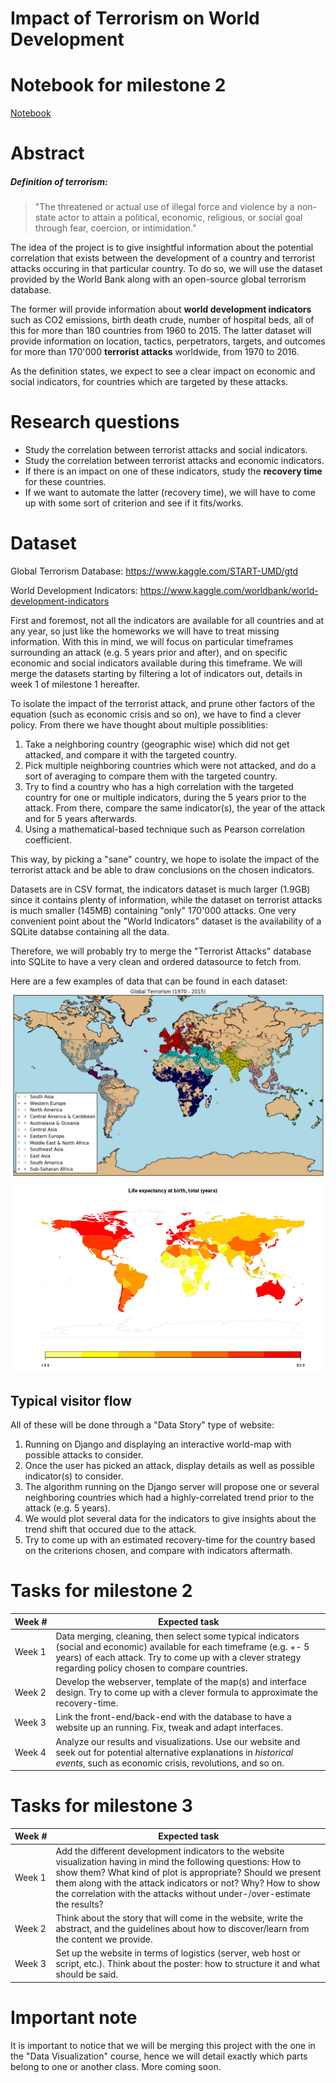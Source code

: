 # Impact of Terrorism on World Development

# Notebook for milestone 2
[Notebook](https://github.com/Timonzimm/CS-401/blob/master/project/report/report.ipynb)

# Abstract
##### Definition of terrorism:
>"The threatened or actual use of illegal force and violence by a non-state actor to attain a political, economic, religious, or social goal through fear, coercion, or intimidation."

The idea of the project is to give insightful information about the potential correlation that exists between the development of a country and terrorist attacks occuring in that particular country. To do so, we will use the dataset provided by the World Bank along with an open-source global terrorism database.

The former will provide information about **world development indicators** such as CO2 emissions, birth death crude, number of hospital beds, all of this for more than 180 countries from 1960 to 2015. The latter dataset will provide information on location, tactics, perpetrators, targets, and outcomes for more than 170'000 **terrorist attacks** worldwide, from 1970 to 2016.

As the definition states, we expect to see a clear impact on economic and social indicators, for countries which are targeted by these attacks.

# Research questions
- Study the correlation between terrorist attacks and social indicators.
- Study the correlation between terrorist attacks and economic indicators.
- If there is an impact on one of these indicators, study the **recovery time** for these countries.
- If we want to automate the latter (recovery time), we will have to come up with some sort of criterion and see if it fits/works.

# Dataset
Global Terrorism Database: https://www.kaggle.com/START-UMD/gtd

World Development Indicators: https://www.kaggle.com/worldbank/world-development-indicators


First and foremost, not all the indicators are available for all countries and at any year, so just like the homeworks we will have to treat missing information. With this in mind, we will focus on particular timeframes surrounding an attack (e.g. 5 years prior and after), and on specific economic and social indicators available during this timeframe. We will merge the datasets starting by filtering a lot of indicators out, details in week 1 of milestone 1 hereafter.

To isolate the impact of the terrorist attack, and prune other factors of the equation (such as economic crisis and so on), we have to find a clever policy. From there we have thought about multiple possiblities:
1. Take a neighboring country (geographic wise) which did not get attacked, and compare it with the targeted country.
2. Pick multiple neighboring countries which were not attacked, and do a sort of averaging to compare them with the targeted country.
3. Try to find a country who has a high correlation with the targeted country for one or multiple indicators, during the 5 years prior to the attack. From there, compare the same indicator(s), the year of the attack and for 5 years afterwards.
4. Using a mathematical-based technique such as Pearson correlation coefficient.

This way, by picking a "sane" country, we hope to isolate the impact of the terrorist attack and be able to draw conclusions on the chosen indicators.

Datasets are in CSV format, the indicators dataset is much larger (1.9GB) since it contains plenty of information, while the dataset on terrorist attacks is much smaller (145MB) containing "only" 170'000 attacks. One very convenient point about the "World Indicators" dataset is the availability of a SQLite databse containing all the data.

Therefore, we will probably try to merge the "Terrorist Attacks" database into SQLite to have a very clean and ordered datasource to fetch from.

Here are a few examples of data that can be found in each dataset:
![Terrorism map](terrorism_map.png)
![Life expectancy map](life_expectancy_map.png)

## Typical visitor flow
All of these will be done through a "Data Story" type of website:
1. Running on Django and displaying an interactive world-map with possible attacks to consider.
2. Once the user has picked an attack, display details as well as possible indicator(s) to consider.
3. The algorithm running on the Django server will propose one or several neighboring countries which had a highly-correlated trend prior to the attack (e.g. 5 years).
4. We would plot several data for the indicators to give insights about the trend shift that occured due to the attack.
5. Try to come up with an estimated recovery-time for the country based on the criterions chosen, and compare with indicators aftermath.

# Tasks for milestone 2
|Week&nbsp;#|Expected task|
|-----|-----|
|Week&nbsp;1|Data merging, cleaning, then select some typical indicators (social and economic) available for each timeframe (e.g. +- 5 years) of each attack. Try to come up with a clever strategy regarding policy chosen to compare countries.|
|Week&nbsp;2|Develop the webserver, template of the map(s) and interface design. Try to come up with a clever formula to approximate the recovery-time.|
|Week&nbsp;3|Link the front-end/back-end with the database to have a website up an running. Fix, tweak and adapt interfaces.|
|Week&nbsp;4|Analyze our results and visualizations. Use our website and seek out for potential alternative explanations in *historical events*, such as economic crisis, revolutions, and so on.|

# Tasks for milestone 3
|Week&nbsp;#|Expected task|
|-----|-----|
|Week&nbsp;1|Add the different development indicators to the website visualization having in mind the following questions: How to show them? What kind of plot is appropriate? Should we present them along with the attack indicators or not? Why? How to show the correlation with the attacks without under-/over-estimate the results?|
|Week&nbsp;2|Think about the story that will come in the website, write the abstract, and the guidelines about how to discover/learn from the content we provide.|
|Week&nbsp;3|Set up the website in terms of logistics (server, web host or script, etc.). Think about the poster: how to structure it and what should be said. |

# Important note
It is important to notice that we will be merging this project with the one in the "Data Visualization" course, hence we will detail exactly which parts belong to one or another class. More coming soon.

